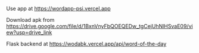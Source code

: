 Use app at https://wordapp-psi.vercel.app

Download apk from https://drive.google.com/file/d/1BxnVnyFbQOEQEDw_tgCejUhNlHSvaE09/view?usp=drive_link

Flask backend at https://wodabk.vercel.app/api/word-of-the-day

